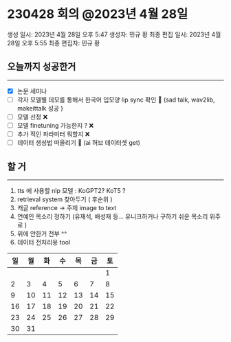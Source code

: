 # 230428 회의 @2023년 4월 28일

생성 일시: 2023년 4월 28일 오후 5:47
생성자: 민규 황
최종 편집 일시: 2023년 4월 28일 오후 5:55
최종 편집자: 민규 황

## 오늘까지 성공한거

---

- [x]  논문 세미나
- [ ]  각자 모델별 데모를 통해서 한국어 입모양 lip sync 확인 🔺 (sad talk, wav2lib, makeittalk 성공 )
- [ ]  모델 선정 ❌
- [ ]  모델 finetuning  가능한지 ? ❌
- [ ]  추가 적인 파라미터 뭐할지  ❌
- [ ]  데이터 생성법 떠올리기  🔺 (ai 허브 데이터셋 get)

## 할 거

---

1. tts 에 사용할 nlp 모델 : KoGPT2?  KoT5 ? 
2. retrieval system 찾아두기 ( 후순위 ) 
3. 캐글 reference  → 주제 image to text 
4. 연예인 목소리 정하기 (유재석, 배성재 등… 유니크하거나 구하기 쉬운 목소리 위주로 ) 
5. 위에 안한거 전부 ^^ 
6. 데이터 전처리용 tool 

| 일 | 월 | 화 | 수 | 목 | 금 | 토 |
| --- | --- | --- | --- | --- | --- | --- |
|  |  |  |  |  |  | 1 |
| 2 | 3 | 4 | 5 | 6 | 7 | 8 |
| 9 | 10 | 11 | 12 | 13 | 14 | 15 |
| 16 | 17 | 18 | 19 | 20 | 21 | 22 |
| 23 | 24 | 25 | 26 | 27 | 28 | 29 |
| 30 | 31 |  |  |  |  |  |